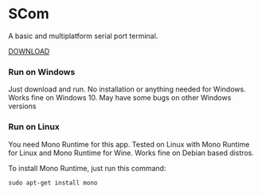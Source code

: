# SCom
A basic and multiplatform serial port terminal.

[DOWNLOAD](https://github.com/Segilmez06/SCom/releases/tag/1.0 "Click to go download page")


### Run on Windows
Just download and run. No installation or anything needed for Windows. Works fine on Windows 10. May have some bugs on other Windows versions


### Run on Linux
You need Mono Runtime for this app. Tested on Linux with Mono Runtime for Linux and Mono Runtime for Wine. Works fine on Debian based distros.

To install Mono Runtime, just run this command:
```
sudo apt-get install mono
```
